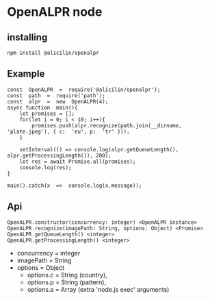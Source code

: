 # OpenALPR node
## installing

    npm install @alicilin/openalpr

## Example

    const  OpenALPR  =  require('@alicilin/openalpr');
	const  path  =  require('path');
	const  alpr  =  new  OpenALPR(4);
	async function  main(){
		let promises = [];
		for(let i = 0; i < 10; i++){
			promises.push(alpr.recognize(path.join(__dirname, 'plate.jpeg'), { c:  'eu', p:  'tr' }));
		}
		
		setInterval(() => console.log(alpr.getQueueLength(), alpr.getProcessingLength()), 200);
		let res = await Promise.all(promises);
		console.log(res);
	}
	
	main().catch(x  =>  console.log(x.message));


## Api

    OpenALPR.constructor(concurrency: integer) <OpenALPR instance> 
    OpenALPR.recognize(imagePath: String, options: Object) <Promise> 
    OpenALPR.getQueueLength() <integer>
    OpenALPR.getProcessingLength() <integer>

 - concurrency = integer
 - imagePath = String
 - options = Object
	 - options.c = String (country),
	 - options.p = String (pattern),
	 - options.a = Array (extra 'node.js exec' arguments) 
